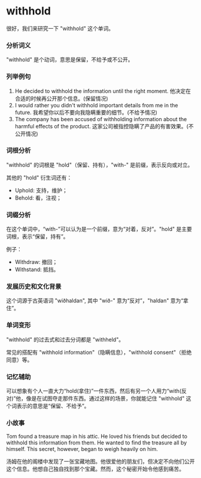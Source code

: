 # withhold

很好，我们来研究一下 "withhold" 这个单词。

  

### 分析词义

  

"withhold" 是个动词，意思是保留，不给予或不公开。

  

### 列举例句

  

1.  He decided to withhold the information until the right moment. 他决定在合适的时候再公开那个信息。(保留情况)
2.  I would rather you didn't withhold important details from me in the future. 我希望你以后不要向我隐瞒重要的细节。(不给予情况)
3.  The company has been accused of withholding information about the harmful effects of the product. 这家公司被指控隐瞒了产品的有害效果。(不公开情况)

  

### 词根分析

  

"withhold" 的词根是 "hold"（保留、持有），"with-" 是前缀，表示反向或对立。

  

其他的 "hold" 衍生词还有：

  

*   Uphold: 支持，维护；
*   Behold: 看，注视；

  

### 词缀分析

  

在这个单词中，“with-”可以认为是一个前缀，意为“对着，反对”。"hold" 是主要词根，表示“保留，持有”。

  

例子：

  

*   Withdraw: 撤回；
*   Withstand: 抵挡。

  

### 发展历史和文化背景

  

这个词源于古英语词 "wiðhaldan", 其中 "wið-" 意为“反对”，"haldan" 意为“拿住”。

  

### 单词变形

  

"withhold" 的过去式和过去分词都是 "withheld"。

  

常见的搭配有 "withhold information"（隐瞒信息），"withhold consent"（拒绝同意）等。

  

### 记忆辅助

  

可以想象有个人一直大力“hold(拿住)”一件东西，然后有另一个人用力“with(反对)”他，像是在试图夺走那件东西。通过这样的场景，你就能记住 "withhold" 这个词表示的意思是“保留、不给予”。

  

### 小故事

  

Tom found a treasure map in his attic. He loved his friends but decided to withhold this information from them. He wanted to find the treasure all by himself. This secret, however, began to weigh heavily on him.

  

汤姆在他的阁楼中发现了一张宝藏地图。他很爱他的朋友们，但决定不向他们公开这个信息。他想自己独自找到那个宝藏。然而，这个秘密开始令他感到痛苦。
